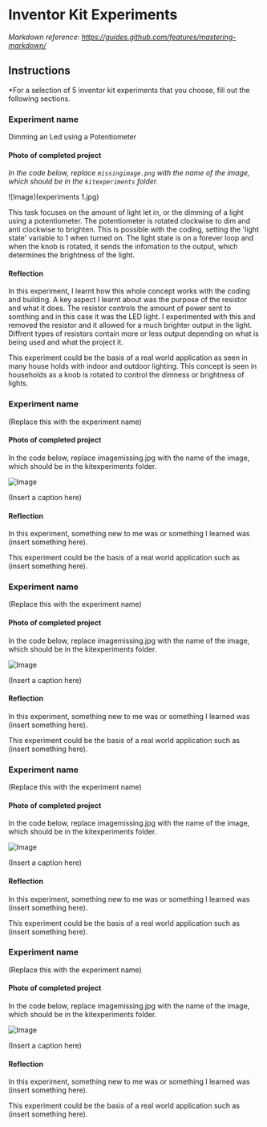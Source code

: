 # Inventor Kit Experiments

*Markdown reference: https://guides.github.com/features/mastering-markdown/*

## Instructions ##

*For a selection of 5 inventor kit experiments that you choose, fill out the following sections.

### Experiment name ###

Dimming an Led using a Potentiometer

#### Photo of completed project ####
*In the code below, replace `missingimage.png` with the name of the image, which should be in the `kitexperiments` folder.*

![Image](experiments 1.jpg) 

This task focuses on the amount of light let in, or the dimming of a light using a potentiometer. The potentiometer is rotated clockwise to dim and anti clockwise to brighten. This is possible with the coding, setting the 'light state' variable to 1 when turned on. The light state is on a forever loop and when the knob is rotated, it sends the infomation to the output, which determines the brightness of the light. 

#### Reflection ####

In this experiment, I learnt how this whole concept works with the coding and building. A key aspect I learnt about was the purpose of the resistor and what it does. The resistor controls the amount of power sent to somthing and in this case it was the LED light. I experimented with this and removed the resistor and it allowed for a much brighter output in the light. Diffrent types of resistors contain more or less output depending on what is being used and what the project it. 

This experiment could be the basis of a real world application as seen in many house holds with indoor and outdoor lighting. This concept is seen in households as a knob is rotated to control the dimness or brightness of lights.  

### Experiment name ###

(Replace this with the experiment name)

#### Photo of completed project ####
In the code below, replace imagemissing.jpg with the name of the image, which should be in the kitexperiments folder.

![Image](missingimage.png)

(Insert a caption here)

#### Reflection ####

In this experiment, something new to me was or something I learned was (insert something here).

This experiment could be the basis of a real world application such as (insert something here).

### Experiment name ###

(Replace this with the experiment name)

#### Photo of completed project ####
In the code below, replace imagemissing.jpg with the name of the image, which should be in the kitexperiments folder.

![Image](missingimage.png)

(Insert a caption here)

#### Reflection ####

In this experiment, something new to me was or something I learned was (insert something here).

This experiment could be the basis of a real world application such as (insert something here).

### Experiment name ###

(Replace this with the experiment name)

#### Photo of completed project ####
In the code below, replace imagemissing.jpg with the name of the image, which should be in the kitexperiments folder.

![Image](missingimage.png)

(Insert a caption here)

#### Reflection ####

In this experiment, something new to me was or something I learned was (insert something here).

This experiment could be the basis of a real world application such as (insert something here).

### Experiment name ###

(Replace this with the experiment name)

#### Photo of completed project ####
In the code below, replace imagemissing.jpg with the name of the image, which should be in the kitexperiments folder.

![Image](missingimage.png)

(Insert a caption here)

#### Reflection ####

In this experiment, something new to me was or something I learned was (insert something here).

This experiment could be the basis of a real world application such as (insert something here).

